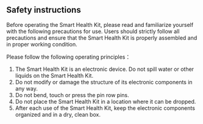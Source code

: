 ## Safety instructions

Before operating the Smart Health Kit, please read and familiarize yourself with the following precautions for use. Users should strictly follow all precautions and ensure that the Smart Health Kit is properly assembled and in proper working condition.

Please follow the following operating principles：

1. The Smart Health Kit is an electronic device. Do not spill water or other liquids on the Smart Health Kit.
3. Do not modify or damage the structure of its electronic components in any way.
4. Do not bend, touch or press the pin row pins.
5. Do not place the Smart Health Kit in a location where it can be dropped.
6. After each use of the Smart Health Kit, keep the electronic components organized and in a dry, clean box.
